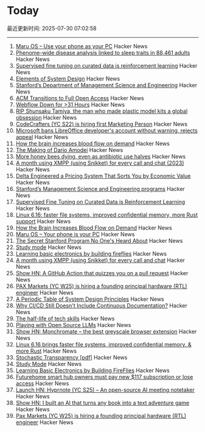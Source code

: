 # Today

最近更新时间: 2025-07-30 07:02:58

--- 
1. [Maru OS – Use your phone as your PC](https://maruos.com/) Hacker News
2. [Phenome-wide disease analysis linked to sleep traits in 88,461 adults](https://spj.science.org/doi/10.34133/hds.0161) Hacker News
3. [Supervised fine tuning on curated data is reinforcement learning](https://arxiv.org/abs/2507.12856) Hacker News
4. [Elements of System Design](https://github.com/jarulraj/periodic-table) Hacker News
5. [Stanford’s Department of Management Science and Engineering](https://poetsandquants.com/2025/07/28/the-secret-stanford-program-no-ones-heard-about/) Hacker News
6. [ACM Transitions to Full Open Access](https://www.acm.org/publications/openaccess) Hacker News
7. [Webflow Down for >31 Hours](https://status.webflow.com) Hacker News
8. [RIP Shunsaku Tamiya, the man who made plastic model kits a global obsession](https://JapaneseNostalgicCar.com/rip-shunsaku-tamiya-plastic-model-kits/) Hacker News
9. [CodeCrafters (YC S22) is hiring first Marketing Person](https://www.ycombinator.com/companies/codecrafters/jobs/7ATipKJ-1st-marketing-hire) Hacker News
10. [Microsoft bans LibreOffice developer's account without warning, rejects appeal](https://www.neowin.net/news/microsoft-bans-libreoffice-developers-account-without-warning-rejects-appeal/) Hacker News
11. [How the brain increases blood flow on demand](https://hms.harvard.edu/news/how-brain-increases-blood-flow-demand) Hacker News
12. [The Making of Dario Amodei](https://www.bigtechnology.com/p/the-making-of-dario-amodei) Hacker News
13. [More honey bees dying, even as antibiotic use halves](https://news.uoguelph.ca/2025/07/more-honey-bees-dying-even-as-antibiotic-use-halves/) Hacker News
14. [A month using XMPP (using Snikket) for every call and chat (2023)](https://neilzone.co.uk/2023/08/a-month-using-xmpp-using-snikket-for-every-call-and-chat/) Hacker News
15. [Delta Engineered a Pricing System That Sorts You by Economic Value](https://blog.getjetback.com/delta-engineered-a-pricing-system-that-sorts-you-by-economic-value/) Hacker News
16. [Stanford’s Management Science and Engineering programs](https://poetsandquants.com/2025/07/28/the-secret-stanford-program-no-ones-heard-about/) Hacker News
17. [Supervised Fine Tuning on Curated Data is Reinforcement Learning](https://arxiv.org/abs/2507.12856) Hacker News
18. [Linux 6.16: faster file systems, improved confidential memory, more Rust support](https://www.zdnet.com/article/linux-6-16-brings-faster-file-systems-improved-confidential-memory-support-and-more-rust-support/) Hacker News
19. [How the Brain Increases Blood Flow on Demand](https://hms.harvard.edu/news/how-brain-increases-blood-flow-demand) Hacker News
20. [Maru OS – Your phone is your PC](https://maruos.com/) Hacker News
21. [The Secret Stanford Program No One's Heard About](https://poetsandquants.com/2025/07/28/the-secret-stanford-program-no-ones-heard-about/) Hacker News
22. [Study mode](https://openai.com/index/chatgpt-study-mode/) Hacker News
23. [Learning basic electronics by building fireflies](http://a64.in/posts/learning-basic-electronics-by-building-fireflies/) Hacker News
24. [A month using XMPP (using Snikket) for every call and chat](https://neilzone.co.uk/2023/08/a-month-using-xmpp-using-snikket-for-every-call-and-chat/) Hacker News
25. [Show HN: A GitHub Action that quizzes you on a pull request](https://github.com/dkamm/pr-quiz) Hacker News
26. [PAX Markets (YC W25) is hiring a founding principal hardware (RTL) engineer](https://www.ycombinator.com/companies/pax-markets/jobs/qv4p3Al-founding-principal-hardware-engineer) Hacker News
27. [A Periodic Table of System Design Principles](https://github.com/jarulraj/periodic-table) Hacker News
28. [Why CI/CD Still Doesn't Include Continuous Documentation?](https://deepdocs.dev/why-ci-cd-still-doesnt-include-continuous-documentation/) Hacker News
29. [The half-life of tech skills](https://haraldagterhuis.substack.com/p/the-great-skills-decay) Hacker News
30. [Playing with Open Source LLMs](https://alicegg.tech//2025/07/29/open-source-llm.html) Hacker News
31. [Show HN: Monchromate – the best greyscale browser extension](https://monochromate.lirena.in) Hacker News
32. [Linux 6.16 brings faster file systems, improved confidential memory, & more Rust](https://www.zdnet.com/article/linux-6-16-brings-faster-file-systems-improved-confidential-memory-support-and-more-rust-support/) Hacker News
33. [Stochastic Transparency [pdf]](https://luebke.us/publications/StochasticTransparency_I3D2010.pdf) Hacker News
34. [Study Mode](https://openai.com/index/chatgpt-study-mode/) Hacker News
35. [Learning Basic Electronics by Building FireFlies](http://a64.in/posts/learning-basic-electronics-by-building-fireflies/) Hacker News
36. [Futurehome smart hub owners must pay new $117 subscription or lose access](https://arstechnica.com/gadgets/2025/07/bankrupt-futurehome-suddenly-makes-its-smart-home-hub-a-subscription-service/) Hacker News
37. [Launch HN: Hyprnote (YC S25) – An open-source AI meeting notetaker](https://news.ycombinator.com/item?id=44725306) Hacker News
38. [Show HN: I built an AI that turns any book into a text adventure game](https://www.kathaaverse.com/) Hacker News
39. [Pax Markets (YC W25) is hiring a founding principal hardware (RTL) engineer](https://www.ycombinator.com/companies/pax-markets/jobs/qv4p3Al-founding-principal-hardware-engineer) Hacker News

